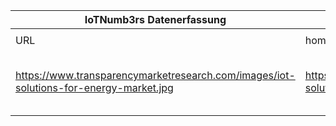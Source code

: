 |IoTNumb3rs Datenerfassung|||||||||||
| ---- | ---- | ---- | ---- | ---- | ---- | ---- | ---- | ---- | ---- | ---- |
||||||||||||
|URL|home_url|filename|device_class|device_count|market_class|market_volume|prognosis_year|publication_year|authorship_class|Dropbox folder|
|https://www.transparencymarketresearch.com/images/iot-solutions-for-energy-market.jpg|https://www.transparencymarketresearch.com/iot-solutions-for-energy-market.html|file13_iot-solutions-for-energy-market.jpg|||revenue north america|43880000|2017|2017|scientist|marielledemuth/20181216-1800|
